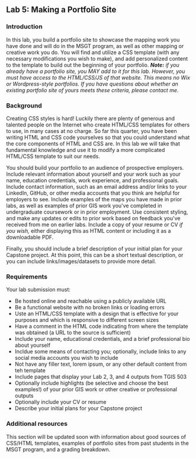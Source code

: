 ## Lab 5: Making a Portfolio Site

### Introduction
In this lab, you build a portfolio site to showcase the mapping work you have done and will do in the MSGT program, as well as other mapping or creative work you do. You will find and utilize a CSS template (with any necessary modifications you wish to make), and add personalized content to the template to build out the beginning of your portfolio. ***Note:*** *if you already have a portfolio site, you MAY add to it for this lab. However, you must have access to the HTML/CSS/JS of that website. This means no Wix or Wordpress-style portfolios. If you have questions about whether an existing portfolio site of yours meets these criteria, please contact me.*

### Background
Creating CSS styles is hard! Luckily there are plenty of generous and talented people on the Internet who create HTML/CSS templates for others to use, in many cases at no charge. So far this quarter, you have been writing HTML and CSS code yourselves so that you could understand what the core components of HTML and CSS are. In this lab we will take that fundamental knowledge and use it to modify a more complicated HTML/CSS template to suit our needs.

You should build your portfolio to an audience of prospective employers. Include relevant information about yourself and your work such as your name, education credentials, work experience, and professional goals. Include contact information, such as an email address and/or links to your LinkedIn, GitHub, or other media accounts that you think are helpful for employers to see. Include examples of the maps you have made in prior labs, as well as examples of prior GIS work you've completed in undergraduate coursework or in prior employment. Use consistent styling, and make any updates or edits to prior work based on feedback you've received from me on earlier labs. Include a copy of your resume or CV *if you wish,* either displaying this as HTML content or including it as a downloadable PDF. 

Finally, you should include a brief description of your initial plan for your Capstone project. At this point, this can be a short textual description, or you can include links/images/datasets to provide more detail. 

### Requirements
Your lab submission must: 
* Be hosted online and reachable using a publicly available URL
* Be a functional website with no broken links or loading errors
* Uste an HTML/CSS template with a design that is effective for your purposes and which is responsive to different screen sizes
* Have a comment in the HTML code indicating from where the template was obtained (a URL to the source is sufficient) 
* Include your name, educational credentials, and a brief professional bio about yourself
* Incldue some means of contacting you; optionally, include links to any social media accounts you wish to include
* Not have any filler text, lorem ipsum, or any other default content from teh template
* Include pages that display your Lab 2, 3, and 4 outputs from TGIS 503
* Optionally include highlights (be selective and choose the best examples!) of your prior GIS work or other creative or professional outputs
* Optionally include your CV or resume
* Describe your initial plans for your Capstone project

### Additional resources
This section will be updated soon with information about good sources of CSS/HTML templates, examples of portfolio sites from past students in the MSGT program, and a grading breakdown. 
